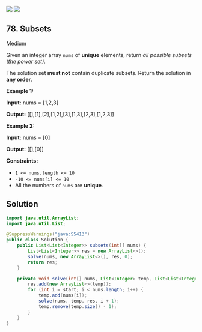 [![](https://img.shields.io/github/stars/javadev/LeetCode-in-Java?label=Stars&style=flat-square)](https://github.com/javadev/LeetCode-in-Java)
[![](https://img.shields.io/github/forks/javadev/LeetCode-in-Java?label=Fork%20me%20on%20GitHub%20&style=flat-square)](https://github.com/javadev/LeetCode-in-Java/fork)

## 78\. Subsets

Medium

Given an integer array `nums` of **unique** elements, return _all possible subsets (the power set)_.

The solution set **must not** contain duplicate subsets. Return the solution in **any order**.

**Example 1:**

**Input:** nums = [1,2,3]

**Output:** [[],[1],[2],[1,2],[3],[1,3],[2,3],[1,2,3]] 

**Example 2:**

**Input:** nums = [0]

**Output:** [[],[0]] 

**Constraints:**

*   `1 <= nums.length <= 10`
*   `-10 <= nums[i] <= 10`
*   All the numbers of `nums` are **unique**.

## Solution

```java
import java.util.ArrayList;
import java.util.List;

@SuppressWarnings("java:S5413")
public class Solution {
    public List<List<Integer>> subsets(int[] nums) {
        List<List<Integer>> res = new ArrayList<>();
        solve(nums, new ArrayList<>(), res, 0);
        return res;
    }

    private void solve(int[] nums, List<Integer> temp, List<List<Integer>> res, int start) {
        res.add(new ArrayList<>(temp));
        for (int i = start; i < nums.length; i++) {
            temp.add(nums[i]);
            solve(nums, temp, res, i + 1);
            temp.remove(temp.size() - 1);
        }
    }
}
```